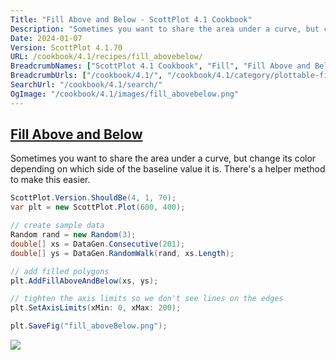 ```yaml
---
Title: "Fill Above and Below - ScottPlot 4.1 Cookbook"
Description: "Sometimes you want to share the area under a curve, but change its color depending on which side of the baseline value it is. There's a helper method to make this easier."
Date: 2024-01-07
Version: ScottPlot 4.1.70
URL: /cookbook/4.1/recipes/fill_abovebelow/
BreadcrumbNames: ["ScottPlot 4.1 Cookbook", "Fill", "Fill Above and Below"]
BreadcrumbUrls: ["/cookbook/4.1/", "/cookbook/4.1/category/plottable-fill", "/cookbook/4.1/recipes/fill_abovebelow/"]
SearchUrl: "/cookbook/4.1/search/"
OgImage: "/cookbook/4.1/images/fill_abovebelow.png"
---
```


<h2><a id='fill-above-and-below' href='/cookbook/4.1/recipes/fill_abovebelow/'>Fill Above and Below</a></h2>

Sometimes you want to share the area under a curve, but change its color depending on which side of the baseline value it is. There's a helper method to make this easier.

```cs
ScottPlot.Version.ShouldBe(4, 1, 70);
var plt = new ScottPlot.Plot(600, 400);

// create sample data
Random rand = new Random(3);
double[] xs = DataGen.Consecutive(201);
double[] ys = DataGen.RandomWalk(rand, xs.Length);

// add filled polygons
plt.AddFillAboveAndBelow(xs, ys);

// tighten the axis limits so we don't see lines on the edges
plt.SetAxisLimits(xMin: 0, xMax: 200);

plt.SaveFig("fill_aboveBelow.png");
```

<img src='../../images/fill_abovebelow.png' class='d-block mx-auto my-5' />



